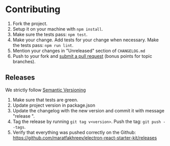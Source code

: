# Contributing

1. Fork the project.
2. Setup it on your machine with `npm install`.
3. Make sure the tests pass: `npm test`.
4. Make your change. Add tests for your change when necessary. Make the tests pass: `npm run lint`.
5. Mention your changes in "Unreleased" section of `CHANGELOG.md`
6. Push to your fork and [submit a pull request](https://help.github.com/articles/creating-a-pull-request/)
  (bonus points for topic branches).

## Releases

We strictly follow [Semantic Versioning](http://semver.org/)

1. Make sure that tests are green.
2. Update project version in package.json
3. Update the changelog with the new version and commit it with message "release <version>".
4. Tag the release by running `git tag v<version>`. Push the tag: `git push --tags`.
5. Verify that everything was pushed correctly on the Github: https://github.com/maratfakhreev/electron-react-starter-kit/releases
